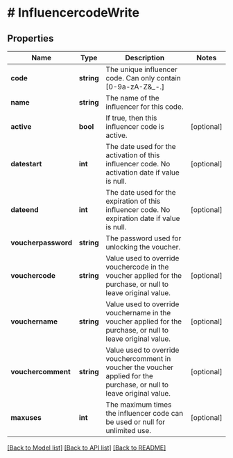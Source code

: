# # InfluencercodeWrite

## Properties

Name | Type | Description | Notes
------------ | ------------- | ------------- | -------------
**code** | **string** | The unique influencer code. Can only contain [0-9a-zA-Z&amp;_-.] |
**name** | **string** | The name of the influencer for this code. |
**active** | **bool** | If true, then this influencer code is active. | [optional]
**datestart** | **int** | The date used for the activation of this influencer code. No activation date if value is null. | [optional]
**dateend** | **int** | The date used for the expiration of this influencer code. No expiration date if value is null. | [optional]
**voucherpassword** | **string** | The password used for unlocking the voucher. |
**vouchercode** | **string** | Value used to override vouchercode in the voucher applied for the purchase, or null to leave original value. | [optional]
**vouchername** | **string** | Value used to override vouchername in the voucher applied for the purchase, or null to leave original value. | [optional]
**vouchercomment** | **string** | Value used to override vouchercomment in voucher the voucher applied for the purchase, or null to leave original value. | [optional]
**maxuses** | **int** | The maximum times the influencer code can be used or null for unlimited use. | [optional]

[[Back to Model list]](../../README.md#models) [[Back to API list]](../../README.md#endpoints) [[Back to README]](../../README.md)
